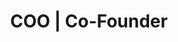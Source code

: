 ---
draft: false
name: "Jorge Gallo"
title: "COO | Co-Founder"
avatar:
  {
    src: "https://static.panmoni.com/yb/mystery.png",
    alt: "Jorge Gallo",
  }
publishDate: "2025-08-01 15:39"
---